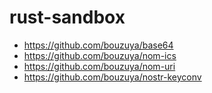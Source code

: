 # rust-sandbox

- <https://github.com/bouzuya/base64>
- <https://github.com/bouzuya/nom-ics>
- <https://github.com/bouzuya/nom-uri>
- <https://github.com/bouzuya/nostr-keyconv>
